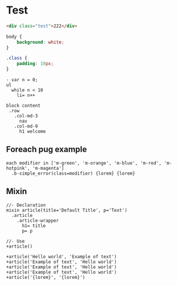 # Test

```html
<div class="test">222</div>
```

```scss
body {
	background: white;
}

.class {
	padding: 10px;
}
```

```pug_example
- var n = 0;
ul
  while n < 10
    li= n++

block content
 .row
   .col-md-3
     nav
   .col-md-9
     h1 welcome
```

## Foreach pug example

```pug_example
each modifier in ['m-green', 'm-orange', 'm-blue', 'm-red', 'm-hotpink', 'm-magenta']
  .b-simple_error(class=modifier) {lorem} {lorem}
```

## Mixin

```pug_example
//- Declaration
mixin article(title='Default Title', p='Text')
  .article
    .article-wrapper
      h1= title
      p= p

//- Use
+article()

+article('Hello world', 'Example of text')
+article('Example of text', 'Hello world')
+article('Example of text', 'Hello world')
+article('Example of text', 'Hello world')
+article('{lorem}', '{lorem}')
```
